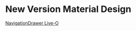 New Version Material Design
=================================
<a href="https://github.com/rudsonlive/NavigationDrawer-MaterialDesign" target="_blank">NavigationDrawer Live-O</a>
